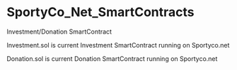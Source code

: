 # SportyCo_Net_SmartContracts
Investment/Donation SmartContract


Investment.sol is current Investment SmartContract running on Sportyco.net

Donation.sol is current Donation SmartContract running on Sportyco.net
